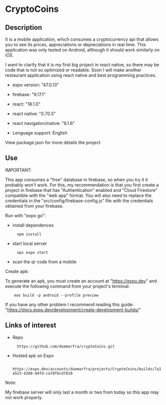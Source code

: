 # CryptoCoins

## Description

It is a mobile application, which consumes a cryptocurrency api that allows you to see its prices, appreciations or depreciations in real time. This application was only tested on Android, although it should work similarly on iOS.

I want to clarify that it is my first big project in react native, so there may be code that is not so optimized or readable. Soon I will make another restaurant application using react native and best programming practices.

* expo version: "47.0.13"

* firebase: "9.17.1"

* react: "18.1.0"

* react native: "0.70.5"

* react navigation/native: "6.1.6"

* Lenguage support: English

View package.json for more details the project

## Use

IMPORTANT:

This app consumes a "free" database in firebase, so when you try it it probably won't work. For this, my recommendation is that you first create a project in firebase that has "Authentication" enabled and "Cloud Firestore" compatible with the "web app" format. You will also need to replace the credentials in the "src/config/firebase-config.js" file with the credentials obtained from your firebase.

Run with "expo go":

* install dependences

        npm install

* start local server

        npx expo start

* scan the qr code from a mobile

Create apk:

To generate an apk, you must create an account at "https://expo.dev" and execute the following command from your project's terminal:

        eas build -p android --profile preview

If you have any other problem I recommend reading this guide: "https://docs.expo.dev/development/create-development-builds/"


## Links of interest

* Repo

        https://github.com/duemarfra/cryptoCoins.git

* Hosted apk on Expo 

        https://expo.dev/accounts/duemarfra/projects/CryptoCoins/builds/7a1149b2-a523-4260-94fd-ca78f6cd7810

Note:

My firebase server will only last a month or two from today so this app may not work properly.

